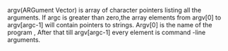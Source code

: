 argv(ARGument Vector) is array of character pointers listing all the arguments.
If argc is greater than zero,the array elements from argv[0] to argv[argc-1] will contain pointers to strings.
Argv[0] is the name of the program , After that till argv[argc-1] every element is command -line arguments.
